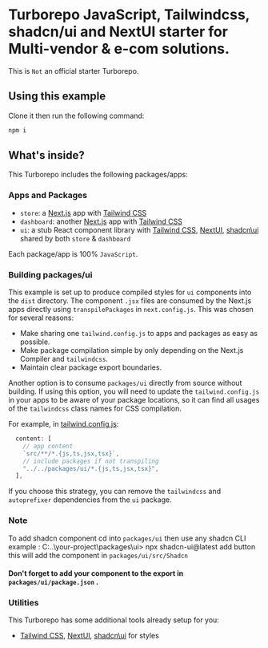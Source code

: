 # Turborepo JavaScript, Tailwindcss, shadcn/ui and NextUI starter for Multi-vendor & e-com solutions.

This is ` Not ` an official starter Turborepo.

## Using this example

Clone it then run the following command:

```sh
npm i
```

## What's inside?

This Turborepo includes the following packages/apps:

### Apps and Packages

- `store`: a [Next.js](https://nextjs.org/) app with [Tailwind CSS](https://tailwindcss.com/)
- `dashboard`: another [Next.js](https://nextjs.org/) app with [Tailwind CSS](https://tailwindcss.com/)
- `ui`: a stub React component library with [Tailwind CSS](https://tailwindcss.com/), [NextUI](https://nextui.org/), [shadcn\ui](https://ui.shadcn.com/) shared by both `store` & `dashboard`

Each package/app is 100% `JavaScript`.

### Building packages/ui

This example is set up to produce compiled styles for `ui` components into the `dist` directory. The component `.jsx` files are consumed by the Next.js apps directly using `transpilePackages` in `next.config.js`. This was chosen for several reasons:

- Make sharing one `tailwind.config.js` to apps and packages as easy as possible.
- Make package compilation simple by only depending on the Next.js Compiler and `tailwindcss`.
- Maintain clear package export boundaries.

Another option is to consume `packages/ui` directly from source without building. If using this option, you will need to update the `tailwind.config.js` in your apps to be aware of your package locations, so it can find all usages of the `tailwindcss` class names for CSS compilation.

For example, in [tailwind.config.js](packages/tailwind-config/tailwind.config.js):

```js
  content: [
    // app content
    `src/**/*.{js,ts,jsx,tsx}`,
    // include packages if not transpiling
    "../../packages/ui/*.{js,ts,jsx,tsx}",
  ],
```

If you choose this strategy, you can remove the `tailwindcss` and `autoprefixer` dependencies from the `ui` package.

### Note 
To add shadcn component cd into `packages/ui` then use any shadcn CLI 
example : 
C:\..\your-project\packages\ui> npx shadcn-ui@latest add button 
this will add the component in `packages/ui/src/Shadcn`
#### Don't forget to add your component to the export in `packages/ui/package.json` .

### Utilities

This Turborepo has some additional tools already setup for you:

- [Tailwind CSS](https://tailwindcss.com/), [NextUI](https://nextui.org/), [shadcn\ui](https://ui.shadcn.com/) for styles
